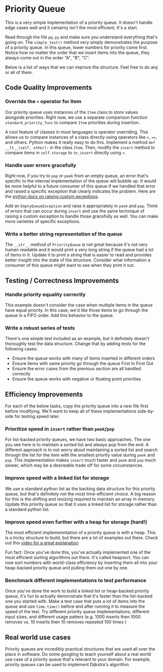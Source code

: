 # Priority Queue

This is a very simple implementation of a priority queue. It doesn't handle edge cases well and it certainly isn't the most efficient. It's a start.

Read through the file `pq.py` and make sure you understand everything that's going on. The `simple_test()` method very simply demonstrates the purpose of a priority queue. In this queue, lower numbers for priority come first. Notice how no matter the order that we insert items into the queue, they always come out in the order "A", "B", "C".

Below is a list of ways that we can improve the structure. Feel free to do any or all of them.

## Code Quality Improvements

### Override the `<` operator for Item

Our priority queue uses instances of the `Item` class to store values alongside priorities. Right now, we use a separate comparison function `standard_priority_func` to compare `Item` priorities during insertion.

A cool feature of classes in most languages is operator overriding. This allows us to compare instances of a class directly using operators like `<`, `==`, and others. Python makes it really easy to do this. Implement a method `def __lt__(self, other):` in the class `Item`. Then, modify the `insert` method to compare items in `self.storage` to `to_insert` directly using `<`.

### Handle user errors gracefully

Right now, if you try to `pop` or `peek` from an empty queue, an error that's specific to the internal implementation of the queue will bubble up. It would be more helpful to a future consumer of this queue if we handled that error and raised a specific exception that clearly indicates the problem. Here are the [python docs on raising custom exceptions](https://docs.python.org/3/tutorial/errors.html#raising-exceptions).

Add an `EmptyQueueException` and raise it appropriately in `peek` and `pop`. Think of errors that can occur during `insert` and use the same technique of raising a custom exception to handle those gracefully as well. You can make more varieties of specific exceptions.

### Write a better string representation of the queue

The `__str__` method of `PriorityQueue` is not great because it's not very human readable and it would print a very long string if the queue had a lot of items in it. Update it to print a string that is easier to read and provides better insight into the state of the structure. Consider what information a consumer of this queue might want to see when they print it out.

## Testing / Correctness Improvements

### Handle priority equality correctly

This example doesn't consider the case when multiple items in the queue have equal priority. In this case, we'd like those items to go through the queue in a FIFO order. Add this behavior to the queue.

### Write a robust series of tests

There's one simple test included as an example, but it definitely doesn't thoroughly test the data structure. Change that by adding tests for the following cases:

- Ensure the queue works with many of items inserted in different orders
- Ensure items with same priority go through the queue First In First Out
- Ensure the error cases from the previous section are all handled correctly
- Ensure the queue works with negative or floating point priorities

## Efficiency Improvements

For each of the below tasks, copy the priority queue into a new file first before modifying. We'll want to keep all of these implementations side-by-side for testing speed later.

### Prioritize speed in `insert` rather than `peek`/`pop`

For list-backed priority queues, we have two basic approaches. The one you see here is to maintain a sorted list and always pop from the end. A different approach is to not worry about maintaining a sorted list and search through the list for the item with the smallest priority value during `peek` and `pop`. This implementation makes `insert` much faster and `peek` and `pop` much slower, which may be a desireable trade off for some circumstances.

### Improve speed with a linked list for storage

We use a standard python list as the backing data structure for this priority queue, but that's definitely not the most time-efficient choice. A big reason for this is the shifting and resizing required to maintain an array in memory. Update this priority queue so that it uses a linked list for storage rather than a standard python list.

### Improve speed even further with a heap for storage (hard!)

The most efficient implememntation of a priority queue is with a heap. This is a tricky structure to build, but there are a lot of examples out there. Check out this [video for a great explanation](https://www.youtube.com/watch?v=t0Cq6tVNRBA)

Fun fact: Once you've done this, you've actually implemented one of the most efficient sorting algorithms out there. It's called heapsort. You can now sort numbers with world-class efficiency by inserting them all into your heap-backed priority queue and pulling them out one by one.

### Benchmark different implementations to test performance

Once you've done the work to build a linked list or heap-backed priority queue, it's fun to actually demonstrate that it's faster than the list-backed one you started with. Make a test case that puts a lot of items into the queue and use `time.time()` before and after running it to measure the speed of the test. Try different priority queue implementations, different input sizes, and different usage patters (e.g. 1000 inserts then 1000 removes vs. 10 inserts then 10 removes repeated 100 times )

## Real world use cases

Priority queues are incredibly practical structures that are used all over the place in software. Do some googling to teach yourself about a real world use case of a priority queue that's relevant to your domain. For example, priority queues can be used to implement Dijkstra's algorithm.
